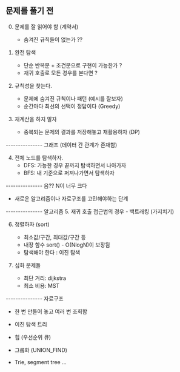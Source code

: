 ## 문제를 풀기 전
0. 문제를 잘 읽어야 함 (계약서)
    - 숨겨진 규칙들이 없는가 ??
    

1. 완전 탐색
    - 단순 반복문 + 조건문으로 구현이 가능한가 ?
    - 재귀 호출로 모든 경우를 본다면 ?
    

2. 규칙성을 찾는다.
    - 문제에 숨겨진 규칙이나 패턴 (예시를 잘보자)
    - 순간마다 최선의 선택이 정답이다 (Greedy)
    

3. 재계산을 하지 말자
    - 중복되는 문제의 결과를 저장해놓고 재활용하자 (DP)
    

--------------- 그래프 (데이터 간 관계가 존재함)

4. 전체 노드를 탐색하자.
    - DFS: 가능한 경우 끝까지 탐색하면서 나아가자
    - BFS: 내 기준으로 퍼져나가면서 탐색하자
    

--------------- 음?? N이 너무 크다
- 새로운 알고리즘이나 자료구조를 고민해야하는 단계


--------------- 알고리즘
5. 재귀 호출 접근법의 경우
    - 백트래킹 (가지치기)
    

6. 정렬하자 (sort)
    - 최소값/구간, 최대값/구간 등
    - 내장 함수 sort() - O(NlogN)이 보장됨
    - 탐색해야 한다 : 이진 탐색
    

7. 심화 문제들
    - 최단 거리: dijkstra
    - 최소 비용: MST
    

--------------- 자료구조
- 한 번 만들어 놓고 여러 번 조회함

- 이진 탐색 트리
- 힙 (우선순위 큐)
- 그룹화 (UNION_FIND)
- Trie, segment tree ...
